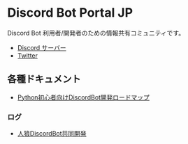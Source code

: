 # Discord Bot Portal JP
Discord Bot 利用者/開発者のための情報共有コミュニティです。

- [Discord サーバー](https://discord.gg/FWw6VqQ)
- [Twitter](https://twitter.com/discordbot_jp)

## 各種ドキュメント
- [Python初心者向けDiscordBot開発ロードマップ](/docs/discordpy/developer-roadmap.md)

### ログ
- [人狼DiscordBot共同開発](/docs/logs/develop-werewolf-discordbot.md)
